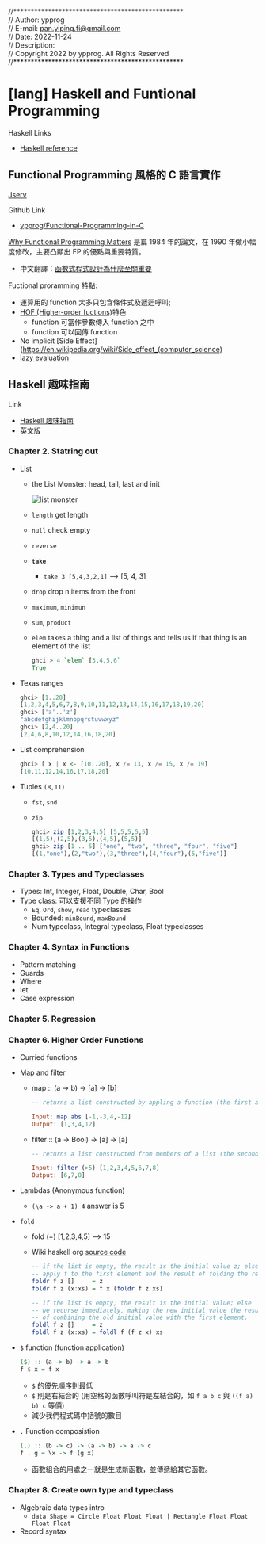 
//************************************************* <br>
// Author:         ypprog                           <br>
// E-mail:         pan.yiping.fi@gmail.com          <br>
// Date:           2022-11-24                       <br>
// Description:                                     <br>
// Copyright 2022 by ypprog. All Rights Reserved    <br>
//************************************************* <br>

# [lang] Haskell and Funtional Programming

Haskell Links

* [Haskell reference](http://zvon.org/other/haskell/Outputprelude/index.html)

## Functional Programming 風格的 C 語言實作

[Jserv](https://hackmd.io/@sysprog/c-functional-programming)

Github Link

* [ypprog/Functional-Programming-in-C](https://github.com/ypprog/Functional-Programming-in-C)

[Why Functional Programming Matters](http://www.cs.kent.ac.uk/people/staff/dat/miranda/whyfp90.pdf) 是篇 1984 年的論文，在 1990 年做小幅度修改，主要凸顯出 FP 的優點與重要特質。

* 中文翻譯：[函數式程式設計為什麼至關重要](https://www.byvoid.com/zhs/blog/why-functional-programming)

Fuctional proramming 特點:

* 運算用的 function 大多只包含條件式及遞迴呼叫;
* [HOF (Higher-order fuctions)](https://en.wikipedia.org/wiki/Higher-order_function)特色
  * function 可當作參數傳入 function 之中
  * function 可以回傳 function
* No implicit [Side Effect](https://en.wikipedia.org/wiki/Side_effect_(computer_science)
* [lazy evaluation](https://en.wikipedia.org/wiki/Lazy_evaluation)

## Haskell 趣味指南

Link

* [Haskell 趣味指南](https://learnyouahaskell.mno2.org/)
* [英文版](http://learnyouahaskell.com/chapters)

### Chapter 2. Statring out

* List
  * the List Monster: head, tail, last and init

    ![list monster](http://s3.amazonaws.com/lyah/listmonster.png)

  * `length` get length
  * `null` check empty
  * `reverse`
  * **`take`**
    * `take 3 [5,4,3,2,1]` --> [5, 4, 3]
  * `drop` drop n items from the front
  * `maximum`, `minimun`
  * `sum`, `product`
  * `elem` takes a thing and a list of things and tells us if that thing is an element of the list

    ```Haskell
    ghci > 4 `elem` [3,4,5,6`
    True
    ```
* Texas ranges

  ```Haskell
  ghci> [1..20]
  [1,2,3,4,5,6,7,8,9,10,11,12,13,14,15,16,17,18,19,20]
  ghci> ['a'..'z']
  "abcdefghijklmnopqrstuvwxyz"
  ghci> [2,4..20]
  [2,4,6,8,10,12,14,16,18,20]
  ```

* List comprehension

  ```Haskell
  ghci> [ x | x <- [10..20], x /= 13, x /= 15, x /= 19]
  [10,11,12,14,16,17,18,20]
  ```
* Tuples `(8,11)`
  * `fst`, `snd`
  * `zip`

    ```Haskell
    ghci> zip [1,2,3,4,5] [5,5,5,5,5]
    [(1,5),(2,5),(3,5),(4,5),(5,5)]
    ghci> zip [1 .. 5] ["one", "two", "three", "four", "five"]
    [(1,"one"),(2,"two"),(3,"three"),(4,"four"),(5,"five")]
    ```

### Chapter 3. Types and Typeclasses

* Types: Int, Integer, Float, Double, Char, Bool
* Type class: 可以支援不同 Type 的操作
  * `Eq`, `Ord`, `show`, `read` typeclasses
  * Bounded: `minBound`, `maxBound`
  * Num typeclass, Integral typeclass, Float typeclasses

### Chapter 4. Syntax in Functions

* Pattern matching
* Guards
* Where
* let
* Case expression

### Chapter 5. Regression

### Chapter 6. Higher Order Functions

* Curried functions
* Map and filter
  * map :: (a -> b) -> [a] -> [b]

    ```Haskell
    -- returns a list constructed by appling a function (the first argument) to all items in a list passed as the second argument

    Input: map abs [-1,-3,4,-12]
    Output: [1,3,4,12]
    ```

  * filter :: (a -> Bool) -> [a] -> [a]

    ```Haskell
    -- returns a list constructed from members of a list (the second argument) fulfilling a condition given by the first argument

    Input: filter (>5) [1,2,3,4,5,6,7,8]
    Output: [6,7,8]

    ```

* Lambdas (Anonymous function)
  * `(\a -> a + 1) 4` answer is 5
* `fold`
  * fold (+) [1,2,3,4,5] --> 15
  * Wiki haskell org [source code](https://wiki.haskell.org/Anonymous_function)

    ```Haskell
    -- if the list is empty, the result is the initial value z; else
    -- apply f to the first element and the result of folding the rest
    foldr f z []     = z
    foldr f z (x:xs) = f x (foldr f z xs)

    -- if the list is empty, the result is the initial value; else
    -- we recurse immediately, making the new initial value the result
    -- of combining the old initial value with the first element.
    foldl f z []     = z
    foldl f z (x:xs) = foldl f (f z x) xs
    ```

* `$` function (function application)

  ```Haskell
  ($) :: (a -> b) -> a -> b
  f $ x = f x
  ```

  * `$` 的優先順序則最低
  * `$` 則是右結合的 (用空格的函數呼叫符是左結合的，如 `f a b c` 與 `((f a) b) c` 等價)
  * 減少我們程式碼中括號的數目

* `.` Function composistion

  ``` Haskell
  (.) :: (b -> c) -> (a -> b) -> a -> c
  f . g = \x -> f (g x)
  ```

  * 函數組合的用處之一就是生成新函數，並傳遞給其它函數。

### Chapter 8. Create own type and typeclass

* Algebraic data types intro
  * `data Shape = Circle Float Float Float | Rectangle Float Float Float Float`
* Record syntax
